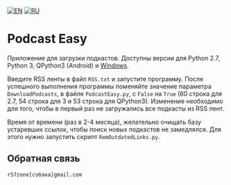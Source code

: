 [![EN](https://user-images.githubusercontent.com/9499881/33184537-7be87e86-d096-11e7-89bb-f3286f752bc6.png)](https://github.com/r57zone/PodcastEasyForPython/) 
[![RU](https://user-images.githubusercontent.com/9499881/27683795-5b0fbac6-5cd8-11e7-929c-057833e01fb1.png)](https://github.com/r57zone/PodcastEasyForPython/blob/master/README.RU.md)

# Podcast Easy
Приложение для загрузки подкастов. Доступны версии для Python 2.7, Python 3, QPython3 (Android) и [Windows](https://github.com/r57zone/PodcastEasy).


Введите RSS ленты в файл `RSS.txt` и запустите программу. После успешного выполнения программы поменяйте значение параметра `DownloadPodcasts`, в файле `PodcastEasy.py`, с `False` на `True` (60 строка для 2.7, 54 строка для 3 и 53 строка для QPython3). Изменение необходимо для того, чтобы в первый раз не загружались все подкасты из RSS лент.


Время от времени (раз в 2-4 месяца), желательно очищать базу устаревших ссылок, чтобы поиск новых подкастов не замедлялся. Для этого нужно запустить скрипт `RemOutdatedLinks.py`.

## Обратная связь
`r57zone[собака]gmail.com`